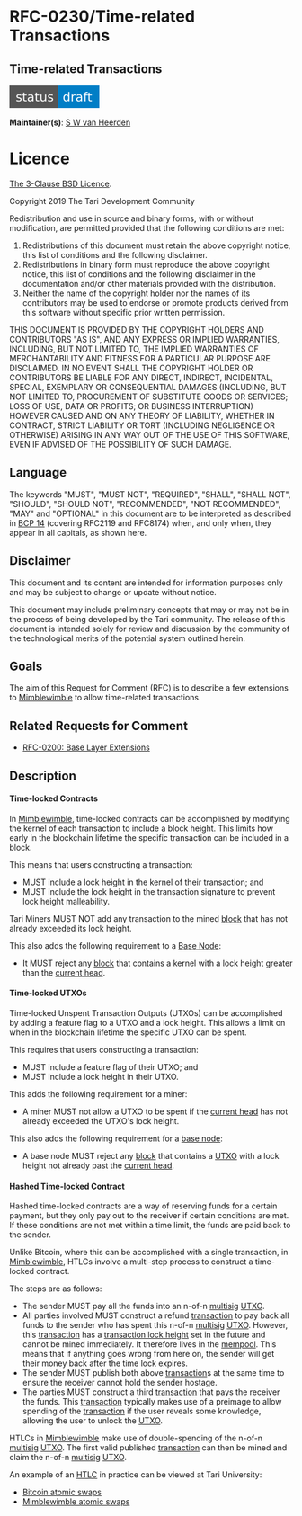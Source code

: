 # RFC-0230/Time-related Transactions

## Time-related Transactions

![status: draft](theme/images/status-draft.svg)

**Maintainer(s)**: [S W van Heerden](https://github.com/SWvheerden)

# Licence

[The 3-Clause BSD Licence](https://opensource.org/licenses/BSD-3-Clause).

Copyright 2019 The Tari Development Community

Redistribution and use in source and binary forms, with or without modification, are permitted provided that the
following conditions are met:

1. Redistributions of this document must retain the above copyright notice, this list of conditions and the following
   disclaimer.
2. Redistributions in binary form must reproduce the above copyright notice, this list of conditions and the following
   disclaimer in the documentation and/or other materials provided with the distribution.
3. Neither the name of the copyright holder nor the names of its contributors may be used to endorse or promote products
   derived from this software without specific prior written permission.

THIS DOCUMENT IS PROVIDED BY THE COPYRIGHT HOLDERS AND CONTRIBUTORS "AS IS", AND ANY EXPRESS OR IMPLIED WARRANTIES,
INCLUDING, BUT NOT LIMITED TO, THE IMPLIED WARRANTIES OF MERCHANTABILITY AND FITNESS FOR A PARTICULAR PURPOSE ARE
DISCLAIMED. IN NO EVENT SHALL THE COPYRIGHT HOLDER OR CONTRIBUTORS BE LIABLE FOR ANY DIRECT, INDIRECT, INCIDENTAL,
SPECIAL, EXEMPLARY OR CONSEQUENTIAL DAMAGES (INCLUDING, BUT NOT LIMITED TO, PROCUREMENT OF SUBSTITUTE GOODS OR
SERVICES; LOSS OF USE, DATA OR PROFITS; OR BUSINESS INTERRUPTION) HOWEVER CAUSED AND ON ANY THEORY OF LIABILITY,
WHETHER IN CONTRACT, STRICT LIABILITY OR TORT (INCLUDING NEGLIGENCE OR OTHERWISE) ARISING IN ANY WAY OUT OF THE USE OF
THIS SOFTWARE, EVEN IF ADVISED OF THE POSSIBILITY OF SUCH DAMAGE.

## Language

The keywords "MUST", "MUST NOT", "REQUIRED", "SHALL", "SHALL NOT", "SHOULD", "SHOULD NOT", "RECOMMENDED", 
"NOT RECOMMENDED", "MAY" and "OPTIONAL" in this document are to be interpreted as described in 
[BCP 14](https://tools.ietf.org/html/bcp14) (covering RFC2119 and RFC8174) when, and only when, they appear in all capitals, as 
shown here.

## Disclaimer

This document and its content are intended for information purposes only and may be subject to change or update
without notice.

This document may include preliminary concepts that may or may not be in the process of being developed by the Tari
community. The release of this document is intended solely for review and discussion by the community of the
technological merits of the potential system outlined herein.

## Goals

The aim of this Request for Comment (RFC) is to describe a few extensions to [Mimblewimble] to allow time-related transactions.

## Related Requests for Comment

* [RFC-0200: Base Layer Extensions](BaseLayerExtensions.md)

## Description

#### Time-locked Contracts
In [Mimblewimble], time-locked contracts can be accomplished by modifying the kernel of each transaction to include a
block height. This limits how early in the blockchain lifetime the specific transaction can be included in a block.

This means that users constructing a transaction:
* MUST include a lock height in the kernel of their transaction; and
* MUST include the lock height in the transaction signature to prevent lock height malleability.

Tari Miners MUST NOT add any transaction to the mined [block] that has not already exceeded its lock height.

This also adds the following requirement to a [Base Node]:
* It MUST reject any [block] that contains a kernel with a lock height greater than the [current head].

#### Time-locked UTXOs
Time-locked Unspent Transaction Outputs (UTXOs) can be accomplished by adding a feature flag to a UTXO and a lock height. 
This allows a limit on when in the blockchain lifetime the specific UTXO can be spent.

This requires that users constructing a transaction:

- MUST include a feature flag of their UTXO; and
- MUST include a lock height in their UTXO.

This adds the following requirement for a miner:
- A miner MUST not allow a UTXO to be spent if the [current head] has not already exceeded the UTXO's lock height.

This also adds the following requirement for a [base node]:
- A base node MUST reject any [block] that contains a [UTXO] with a lock height not already past the [current head].

#### Hashed Time-locked Contract
Hashed time-locked contracts are a way of reserving funds for a certain payment, but they only pay out to the receiver if
certain conditions are met. If these conditions are not met within a time limit, the funds are paid back to the sender.

Unlike Bitcoin, where this can be accomplished with a single transaction, in [Mimblewimble], HTLCs involve a multi-step
process to construct a time-locked contract.

The steps are as follows:
* The sender MUST pay all the funds into an n-of-n [multisig] [UTXO].
* All parties involved MUST construct a refund [transaction] to pay back all funds to the sender who has spent this n-of-n
  [multisig] [UTXO]. However, this [transaction] has a [transaction lock height](#hashed-time-locked-contract) set in
  the future and cannot be mined immediately. It therefore lives in the [mempool]. This means that if anything goes
  wrong from here on, the sender will get their money back after the time lock expires.
* The sender MUST publish both above [transaction]s at the same time to ensure the receiver cannot hold the sender hostage.
* The parties MUST construct a third [transaction] that pays the receiver the funds. This [transaction] typically makes
  use of a preimage to allow spending of the [transaction] if the user reveals some knowledge, allowing the user to
  unlock the [UTXO].

HTLCs in [Mimblewimble] make use of double-spending of the n-of-n [multisig] [UTXO]. The
first valid published [transaction] can then be mined and claim the n-of-n [multisig]
[UTXO].

An example of an [HTLC] in practice can be viewed at Tari University:

- [Bitcoin atomic swaps](https://tlu.tarilabs.com/protocols/atomic-swaps/AtomicSwaps.html)
- [Mimblewimble atomic swaps](https://tlu.tarilabs.com/protocols/grin-protocol-overview/MainReport.html#atomic-swaps)

[HTLC]: Glossary.md#hashed-time-locked-contract
[Mempool]: Glossary.md#mempool
[Mimblewimble]: Glossary.md#mimblewimble
[Base Node]: Glossary.md#base-node
[Block]: Glossary.md#block
[current head]: Glossary.md#current-head
[UTXO]: Glossary.md#unspent-transaction-outputs
[Multisig]: Glossary.md#multisig
[Transaction]: Glossary.md#transaction


